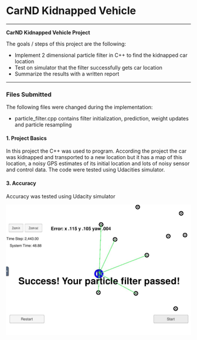 # **CarND Kidnapped Vehicle** 

---

**CarND Kidnapped Vehicle Project**

The goals / steps of this project are the following:
* Implement 2 dimensional particle filter in C++ to find the kidnapped car location
* Test on simulator that the filter successfully gets car location
* Summarize the results with a written report


[//]: # (Image References)

[image1]: ./kidnappedcar.jpg "Result"


---
### Files Submitted 

The following files were changed during the implementation:
* particle_filter.cpp contains filter initialization, prediction, weight updates and particle resampling


#### 1. Project Basics

In this project the C++ was used to program. According the project the car was kidnapped and transported to a new location but it has a map of this location, a noisy GPS estimates of its initial location and lots of noisy sensor and control data. The code were tested using Udacities simulator.



#### 3. Accuracy

Accuracy was tested using Udacity simulator

![alt text][image1]

